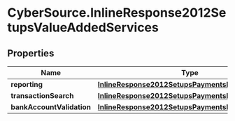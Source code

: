 # CyberSource.InlineResponse2012SetupsValueAddedServices

## Properties
Name | Type | Description | Notes
------------ | ------------- | ------------- | -------------
**reporting** | [**InlineResponse2012SetupsPaymentsDigitalPayments**](InlineResponse2012SetupsPaymentsDigitalPayments.md) |  | [optional] 
**transactionSearch** | [**InlineResponse2012SetupsPaymentsDigitalPayments**](InlineResponse2012SetupsPaymentsDigitalPayments.md) |  | [optional] 
**bankAccountValidation** | [**InlineResponse2012SetupsPaymentsDigitalPayments**](InlineResponse2012SetupsPaymentsDigitalPayments.md) |  | [optional] 


